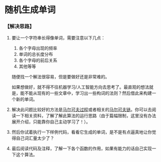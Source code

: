 # 随机生成单词

### 【解决思路】

1. 要让一个字符串长得像单词，需要注意以下几点：

   1. 各个字母出现的频率
   2. 单词的总长度分布
   3. 各个字母的前后关系
   4. 其他等等

   随便找一个解法很容易，但是要做好还是非常难的。

   如果想做好，就不得不往机器学习/人工智能方向去思考了。最直观的想法就是，能不能从现有的一些文章中，学习出一些构词的法则？然后借此来构建一个新的单词。

2. 解决此问题比较好的方法是[马尔可夫过程](https://zh.wikipedia.org/wiki/%E9%A6%AC%E5%8F%AF%E5%A4%AB%E9%81%8E%E7%A8%8B)或者相关的[马尔可夫链](https://zh.wikipedia.org/wiki/%E9%A9%AC%E5%B0%94%E5%8F%AF%E5%A4%AB%E9%93%BE)。你可以去阅读一下相关资料，了解了解此算法的运行思路（由于篇幅限制，这里没有办法展开介绍，只能靠你自己主动学习了！）。

3. 然后你试着执行一下样例代码，看看它生成的单词，是不是有点逼真地让你觉得自己词汇量太少了？

4. 最后阅读代码及注释，了解一下各个函数的作用，如果有能力的话自己实现一下这个算法。




